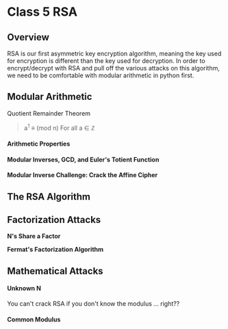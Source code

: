 # Class 5 RSA

## Overview

RSA is our first asymmetric key encryption algorithm, meaning the key used for encryption is different than the key used for decryption. In order to encrypt/decrypt with RSA and pull off the various attacks on this algorithm, we need to be comfortable with modular arithmetic in python first. 


## Modular Arithmetic
Quotient Remainder Theorem
> a<sup>1</sup> &equiv; (mod n) For all a &isin; &#8484;  
#### Arithmetic Properties 

#### Modular Inverses, GCD, and Euler's Totient Function 

#### Modular Inverse Challenge: Crack the Affine Cipher

## The RSA Algorithm

## Factorization Attacks

**N's Share a Factor**

**Fermat's Factorization Algorithm** 

## Mathematical Attacks

#### Unknown N 
You can't crack RSA if you don't know the modulus ... right?? 

#### Common Modulus  






